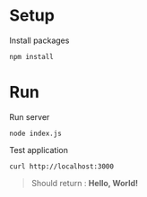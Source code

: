 # Setup

Install packages
```
npm install
```

# Run

Run server
```
node index.js
```

Test application
```
curl http://localhost:3000
```
> Should return : **Hello, World!**